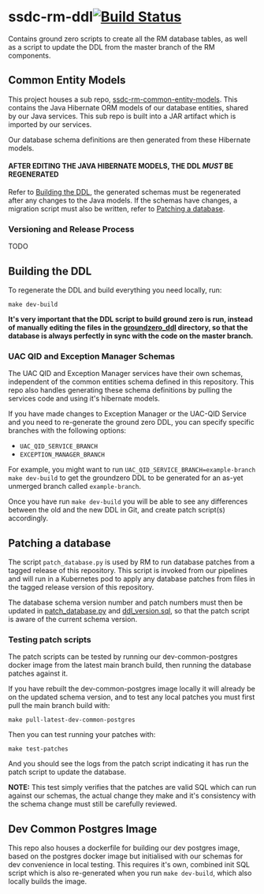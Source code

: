 # ssdc-rm-ddl[![Build Status](https://travis-ci.com/ONSdigital/ssdc-rm-ddl.svg?branch=main)](https://travis-ci.com/ONSdigital/ssdc-rm-ddl)

Contains ground zero scripts to create all the RM database tables, as well as a script to update the DDL from the master
branch of the RM components.

## Common Entity Models

This project houses a sub repo, [ssdc-rm-common-entity-models](ssdc-rm-common-entity-model). This contains the Java
Hibernate ORM models of our database entities, shared by our Java services. This sub repo is built into a JAR artifact
which is imported by our services.

Our database schema definitions are then generated from these Hibernate models.

#### AFTER EDITING THE JAVA HIBERNATE MODELS, THE DDL _MUST_ BE REGENERATED

Refer to [Building the DDL](#building-the-ddl), the generated schemas must be regenerated after any changes to the Java
models. If the schemas have changes, a migration script must also be written, refer
to [Patching a database](#patching-a-database).

### Versioning and Release Process

[//]: # (TODO)
TODO

## Building the DDL

To regenerate the DDL and build everything you need locally, run:

```shell
make dev-build
```

**It's very important that the DDL script to build ground zero is run, instead of manually editing the files in
the [groundzero_ddl](groundzero_ddl) directory, so that the database is always perfectly in sync with the code on the
master branch.**

### UAC QID and Exception Manager Schemas

The UAC QID and Exception Manager services have their own schemas, independent of the common entities schema defined in
this repository. This repo also handles generating these schema definitions by pulling the services code and using it's
hibernate models.

If you have made changes to Exception Manager or the UAC-QID Service and you need to re-generate the ground zero DDL,
you can specify specific branches with the following options:

- `UAC_QID_SERVICE_BRANCH`
- `EXCEPTION_MANAGER_BRANCH`

For example, you might want to run `UAC_QID_SERVICE_BRANCH=example-branch make dev-build` to get the groundzero DDL to
be generated for an as-yet unmerged branch called `example-branch`.

Once you have run `make dev-build` you will be able to see any differences between the old and the new DDL in Git, and
create patch script(s) accordingly.

## Patching a database

The script `patch_database.py` is used by RM to run database patches from a tagged release of this repository. This
script is invoked from our pipelines and will run in a Kubernetes pod to apply any database patches from files in the
tagged release version of this repository.

The database schema version number and patch numbers must then be updated in [patch_database.py](patch_database.py)
and [ddl_version.sql](groundzero_ddl/ddl_version.sql), so that the patch script is aware of the current schema version.

### Testing patch scripts

The patch scripts can be tested by running our dev-common-postgres docker image from the latest main branch build, then
running the database patches against it.

If you have rebuilt the dev-common-postgres image locally it will already be on the updated schema version, and to test
any local patches you must first pull the main branch build with:

```shell
make pull-latest-dev-common-postgres
```

Then you can test running your patches with:

```shell
make test-patches
```

And you should see the logs from the patch script indicating it has run the patch script to update the database.

**NOTE:** This test simply verifies that the patches are valid SQL which can run against our schemas, the actual change
they make and it's consistency with the schema change must still be carefully reviewed.

## Dev Common Postgres Image

This repo also houses a dockerfile for building our dev postgres image, based on the postgres docker image but
initialised with our schemas for dev convenience in local testing. This requires it's own, combined init SQL script
which is also re-generated when you run `make dev-build`, which also locally builds the image.

